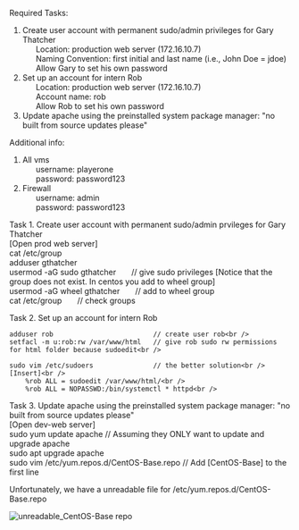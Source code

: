 Required Tasks:
1. Create user account with permanent sudo/admin privileges for Gary Thatcher <br />
&nbsp;&nbsp;&nbsp;&nbsp;&nbsp;  Location: production web server (172.16.10.7) <br />
&nbsp;&nbsp;&nbsp;&nbsp;&nbsp;  Naming Convention: first initial and last name (i.e., John Doe = jdoe) <br />
&nbsp;&nbsp;&nbsp;&nbsp;&nbsp;  Allow Gary to set his own password <br />
2. Set up an account for intern Rob <br />
&nbsp;&nbsp;&nbsp;&nbsp;&nbsp;  Location: production web server (172.16.10.7) <br />
&nbsp;&nbsp;&nbsp;&nbsp;&nbsp;  Account name: rob <br />
&nbsp;&nbsp;&nbsp;&nbsp;&nbsp;  Allow Rob to set his own password <br />
3. Update apache using the preinstalled system package manager: "no built from source updates please" <br />

Additional info:
1. All vms <br />
&nbsp;&nbsp;&nbsp;&nbsp;&nbsp;   username: playerone <br />
&nbsp;&nbsp;&nbsp;&nbsp;&nbsp;   password: password123 <br />
2. Firewall <br />
&nbsp;&nbsp;&nbsp;&nbsp;&nbsp;   username: admin <br />
&nbsp;&nbsp;&nbsp;&nbsp;&nbsp;   password: password123 <br />
      
Task 1. Create user account with permanent sudo/admin prvileges for Gary Thatcher <br />
    [Open prod web server] <br />
    cat /etc/group                &nbsp;&nbsp;&nbsp;&nbsp;&nbsp;  
    adduser gthatcher             &nbsp;&nbsp;&nbsp;&nbsp;&nbsp;  
    usermod -aG sudo gthatcher    &nbsp;&nbsp;&nbsp;&nbsp;&nbsp;  // give sudo privileges [Notice that the group does not exist. In centos you add to wheel group]  <br />
    usermod -aG wheel gthatcher   &nbsp;&nbsp;&nbsp;&nbsp;&nbsp;  // add to wheel group<br />
    cat /etc/group                &nbsp;&nbsp;&nbsp;&nbsp;&nbsp;  // check groups<br />

Task 2. Set up an account for intern Rob <br />
    
    adduser rob                         // create user rob<br />
    setfacl -m u:rob:rw /var/www/html   // give rob sudo rw permissions for html folder because sudoedit<br />
    
    sudo vim /etc/sudoers               // the better solution<br />
    [Insert]<br />
        %rob ALL = sudoedit /var/www/html/<br />
        %rob ALL = NOPASSWD:/bin/systemctl * httpd<br />

Task 3. Update apache using the preinstalled system package manager: "no built from source updates please"<br />
    [Open dev-web server]<br />
    sudo yum update apache                      // Assuming they ONLY want to update and upgrade apache<br />
    sudo apt upgrade apache               <br />
    sudo vim /etc/yum.repos.d/CentOS-Base.repo // Add [CentOS-Base] to the first line<br />
    
Unfortunately, we have a unreadable file for /etc/yum.repos.d/CentOS-Base.repo<br />
    
   
![unreadable_CentOS-Base repo](https://user-images.githubusercontent.com/55419454/164584285-d409707d-72ab-4534-b043-150ca56a4e52.png)


